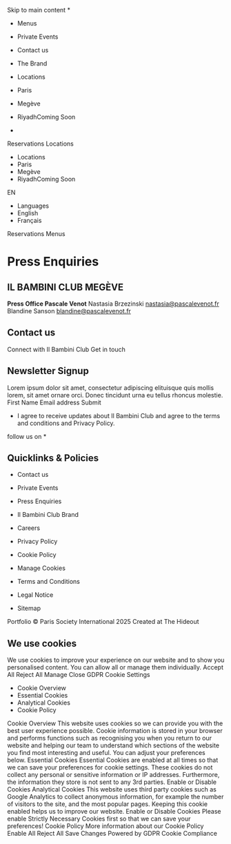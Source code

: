 Skip to main content
  * 

  * Menus
  * Private Events
  * Contact us
  * The Brand


  * Locations
  * Paris
  * Megève
  * RiyadhComing Soon


  * 

Reservations
Locations
  * Locations
  * Paris
  * Megève
  * RiyadhComing Soon


EN
  * Languages
  * English
  * Français


Reservations Menus
# Press Enquiries
## IL BAMBINI CLUB MEGÈVE
**Press Office Pascale Venot**
Nastasia Brzezinski nastasia@pascalevenot.fr
Blandine Sanson blandine@pascalevenot.fr
## Contact us
Connect with Il Bambini Club
Get in touch
## Newsletter Signup
Lorem ipsum dolor sit amet, consectetur adipiscing elituisque quis mollis lorem, sit amet ornare orci. Donec tincidunt urna eu tellus rhoncus molestie.
First Name
Email address
Submit
  * I agree to receive updates about Il Bambini Club and agree to the terms and conditions and Privacy Policy.


follow us on
  * 

## Quicklinks & Policies
  * Contact us
  * Private Events
  * Press Enquiries
  * Il Bambini Club Brand
  * Careers


  * Privacy Policy
  * Cookie Policy
  * Manage Cookies
  * Terms and Conditions
  * Legal Notice
  * Sitemap


Portfolio
© Paris Society International 2025 Created at The Hideout
## We use cookies
We use cookies to improve your experience on our website and to show you personalised content. You can allow all or manage them individually.
Accept All Reject All Manage
Close GDPR Cookie Settings
  * Cookie Overview
  * Essential Cookies
  * Analytical Cookies
  * Cookie Policy


Cookie Overview
This website uses cookies so we can provide you with the best user experience possible. Cookie information is stored in your browser and performs functions such as recognising you when you return to our website and helping our team to understand which sections of the website you find most interesting and useful. You can adjust your preferences below.
Essential Cookies
Essential Cookies are enabled at all times so that we can save your preferences for cookie settings. These cookies do not collect any personal or sensitive information or IP addresses. Furthermore, the information they store is not sent to any 3rd parties.
Enable or Disable Cookies
Analytical Cookies
This website uses third party cookies such as Google Analytics to collect anonymous information, for example the number of visitors to the site, and the most popular pages. Keeping this cookie enabled helps us to improve our website.
Enable or Disable Cookies
Please enable Strictly Necessary Cookies first so that we can save your preferences!
Cookie Policy
More information about our Cookie Policy
Enable All Reject All Save Changes
Powered by GDPR Cookie Compliance
